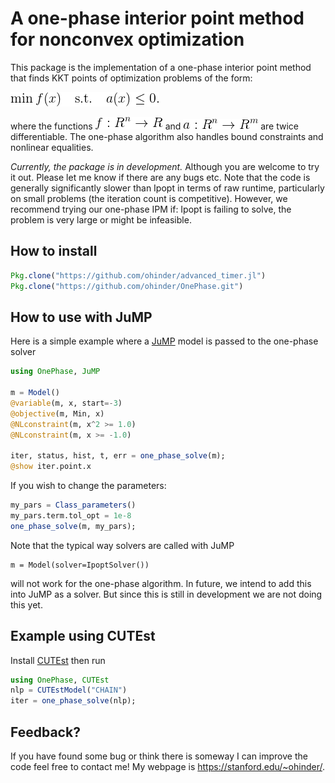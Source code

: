 # A one-phase interior point method for nonconvex optimization

This package is the implementation of a one-phase interior point method that finds KKT points of optimization problems of the form:
<!--
$$
\min f(x)  \quad \text{s.t.} \quad a(x) \le 0.
$$
-->

![min f(x) s.t. a(x) < 0](misc/problem-statement.gif)

where the functions ![f : R^n -> R](misc/f.gif) and ![a : R^n -> R^m](misc/a.gif) are twice differentiable. The one-phase algorithm also handles bound constraints and nonlinear equalities.

*Currently, the package is in development.* Although you are welcome to try it out. Please let me know if there are any bugs etc. Note that the code is generally significantly slower than Ipopt in terms of raw runtime, particularly on small problems (the iteration count is competitive). However, we recommend trying our one-phase IPM if: Ipopt is failing to solve, the problem is very large or might be infeasible.

## How to install

```julia
Pkg.clone("https://github.com/ohinder/advanced_timer.jl")
Pkg.clone("https://github.com/ohinder/OnePhase.git")
```


## How to use with JuMP

Here is a simple example where a [JuMP](http://www.juliaopt.org/JuMP.jl/0.18/JuMP) model is passed to the one-phase solver

```julia
using OnePhase, JuMP

m = Model()
@variable(m, x, start=-3)
@objective(m, Min, x)
@NLconstraint(m, x^2 >= 1.0)
@NLconstraint(m, x >= -1.0)

iter, status, hist, t, err = one_phase_solve(m);
@show iter.point.x
```

If you wish to change the parameters:

```julia
my_pars = Class_parameters()
my_pars.term.tol_opt = 1e-8
one_phase_solve(m, my_pars);
```

Note that the typical way solvers are called with JuMP
```
m = Model(solver=IpoptSolver())
```
will not work for the one-phase algorithm. In future, we intend to add this into JuMP as a solver. But since this is still in development we are not doing this yet.

## Example using CUTEst

Install [CUTEst](http://juliasmoothoptimizers.github.io/CUTEst.jl/latest/) then run
```julia
using OnePhase, CUTEst
nlp = CUTEstModel("CHAIN")
iter = one_phase_solve(nlp);
```

## Feedback?

If you have found some bug or think there is someway I can improve the code feel free to contact me! My webpage is https://stanford.edu/~ohinder/.
